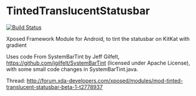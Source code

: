 TintedTranslucentStatusbar
==========================
[![Build Status](https://travis-ci.org/woalk/TintedTranslucentStatusbar.svg?branch=android-studio)](https://travis-ci.org/woalk/TintedTranslucentStatusbar)

Xposed Framework Module for Android, to tint the statusbar on KitKat with gradient

Uses code From SystemBarTint by Jeff Gilfelt, https://github.com/jgilfelt/SystemBarTint
(licensed under Apache License), with some small code changes in SystemBarTint.java.

Thread: http://forum.xda-developers.com/xposed/modules/mod-tinted-translucent-statusbar-beta-1-t2778937
